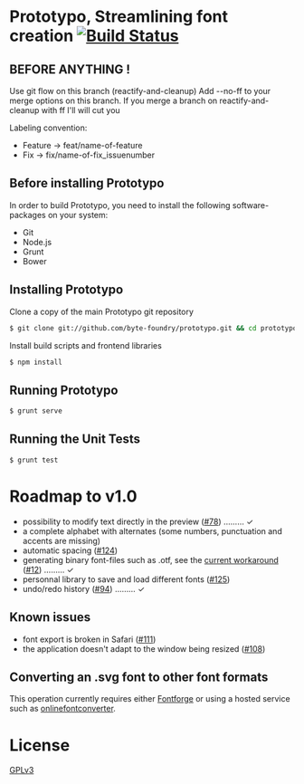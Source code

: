 Prototypo, Streamlining font creation [![Build Status](https://travis-ci.org/byte-foundry/prototypo.svg?branch=master)](https://travis-ci.org/byte-foundry/prototypo)
=====================================

BEFORE ANYTHING !
-----------------
Use git flow on this branch (reactify-and-cleanup)
Add --no-ff to your merge options on this branch.
If you merge a branch on reactify-and-cleanup with ff I'll will cut you

Labeling convention:
- Feature -> feat/name-of-feature
- Fix -> fix/name-of-fix_issuenumber

Before installing Prototypo
---------------------------

In order to build Prototypo, you need to install the following software-packages on your system:
- Git
- Node.js
- Grunt
- Bower

Installing Prototypo
--------------------

Clone a copy of the main Prototypo git repository

```bash
$ git clone git://github.com/byte-foundry/prototypo.git && cd prototypo
```

Install build scripts and frontend libraries

```bash
$ npm install
```

Running Prototypo
-----------------

```bash
$ grunt serve
```

Running the Unit Tests
----------------------

```bash
$ grunt test
```

Roadmap to v1.0
===============

- possibility to modify text directly in the preview ([#78](../../issues/78)) ……… ✓
- a complete alphabet with alternates (some numbers, punctuation and accents are missing)
- automatic spacing ([#124](../../issues/124))
- generating binary font-files such as .otf, see the [current workaround](#converting-an-svg-font-to-other-font-formats) ([#12](../../issues/12)) ……… ✓
- personnal library to save and load different fonts ([#125](../../issues/125))
- undo/redo history ([#94](../../issues/94)) ……… ✓

Known issues
------------

- font export is broken in Safari ([#111](../../issues/111))
- the application doesn't adapt to the window being resized ([#108](../../issues/108))


Converting an .svg font to other font formats
---------------------------------------------

This operation currently requires either [Fontforge](http://fontforge.github.io/en-US/) or using a hosted service such as [onlinefontconverter](http://onlinefontconverter.com).

License
=======

[GPLv3](GPL-LICENSE.txt)
